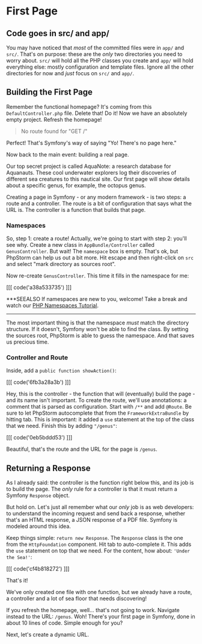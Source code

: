 # First Page

## Code goes in src/ and app/

You may have noticed that *most* of the committed files were in `app/` and `src/`.
That's on purpose: these are the *only* two directories you need to worry about.
`src/` will hold all the PHP classes you create and `app/` will hold everything else:
mostly configuration and template files. Ignore all the other directories for now
and *just* focus on `src/` and `app/`.

## Building the First Page

Remember the functional homepage? It's coming from this `DefaultController.php` file.
Delete that! Do it! Now we have an absolutely empty project. Refresh the homepage!

> No route found for "GET /"

Perfect! That's Symfony's way of saying "Yo! There's no page here."

Now back to the main event: building a real page.

Our top secret project is called AquaNote: a research database for Aquanauts. These
cool underwater explorers log their discoveries of different sea creatures to this
nautical site. Our first page will show details about a specific genus, for example,
the octopus genus.

Creating a page in Symfony - or any modern framework - is two steps: a route and
a controller. The route is a bit of configuration that says what the URL is. The controller
is a function that builds that page.

### Namespaces

So, step 1: create a route! Actually, we're going to start with step 2: you'll see
why. Create a new class in `AppBundle/Controller` called `GenusController`. But wait!
The `namespace` box is empty. That's ok, but PhpStorm can help us out a bit more.
Hit escape and then right-click on `src` and select "mark directory as sources root".

Now re-create `GenusController`. This time it fills in the namespace for me:

[[[ code('a38a533735') ]]]

***SEEALSO
If namespaces are new to you, welcome! Take a break and watch our [PHP Namespaces Tutorial][1].
***

The most important thing is that the namespace *must* match the directory structure.
If it doesn't, Symfony won't be able to find the class. By setting the sources root,
PhpStorm is able to guess the namespace. And that saves us precious time.

### Controller and Route

Inside, add a `public function showAction()`:

[[[ code('6fb3a28a3b') ]]]

Hey, this is the controller - the function that will (eventually) build the page -
and its name isn't important. To create the route, we'll use annotations: a comment
that is parsed as configuration. Start with `/**` and add `@Route`. Be sure to let
PhpStorm autocomplete that from the `FrameworkExtraBundle` by hitting tab. This is
important: it added a `use` statement at the top of the class that we need. Finish
this by adding `"/genus"`:

[[[ code('0eb5bddd53') ]]]

Beautiful, that's the route and the URL for the page is `/genus`.

## Returning a Response

As I already said: the controller is the function right below this, and its job is
to build the page. The *only* rule for a controller is that it must return a Symfony
`Response` object.

But hold on. Let's just all remember what our *only* job is as web developers: to
understand the incoming request and send back a response, whether that's an HTML
response, a JSON response of a PDF file. Symfony is modeled around this idea.

Keep things simple: `return new Response`. The `Response` class is the one from
the `HttpFoundation` component. Hit tab to auto-complete it. This adds the `use`
statement on top that we need. For the content, how about: `'Under the Sea!'`:

[[[ code('cf4b818272') ]]]

That's it!

We've only created one file with one function, but we already have a route, a controller
and a lot of sea floor that needs discovering!

If you refresh the homepage, well... that's not going to work. Navigate instead to
the URL: `/genus`. Woh! There's your first page in Symfony, done in about 10 lines
of code. Simple enough for you?

Next, let's create a dynamic URL.


[1]: http://knpuniversity.com/screencast/php-namespaces-in-120-seconds

